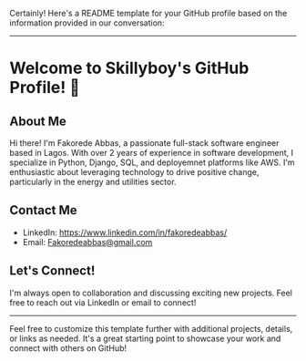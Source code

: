 Certainly! Here's a README template for your GitHub profile based on the information provided in our conversation:

---

# Welcome to Skillyboy's GitHub Profile! 👋

## About Me

Hi there! I'm Fakorede Abbas, a passionate full-stack software engineer based in Lagos. With over 2 years of experience in software development, I specialize in Python, Django, SQL, and deployemnet platforms like AWS. I'm enthusiastic about leveraging technology to drive positive change, particularly in the energy and utilities sector.


## Contact Me

- LinkedIn: https://www.linkedin.com/in/fakoredeabbas/
- Email: Fakoredeabbas@gmail.com

## Let's Connect!

I'm always open to collaboration and discussing exciting new projects. Feel free to reach out via LinkedIn or email to connect!

---

Feel free to customize this template further with additional projects, details, or links as needed. It's a great starting point to showcase your work and connect with others on GitHub!
